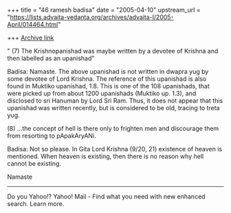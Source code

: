+++
title = "46 ramesh badisa"
date = "2005-04-10"
upstream_url = "https://lists.advaita-vedanta.org/archives/advaita-l/2005-April/014464.html"

+++
[Archive link](https://lists.advaita-vedanta.org/archives/advaita-l/2005-April/014464.html)

" (7) The Krishnopanishad was maybe written by a devotee of Krishna and then labelled
as an upanishad" 

Badisa: Namaste. The above upanishad is not written in dwapra yug by some devotee of Lord Krishna. The reference of this upanishad is also found in Muktiko upanishad, 1.8. This is one of the 108 upanishads, that were picked up from about 1200 upanishads (Muktiko up. 1.3), and disclosed to sri Hanuman by Lord Sri Ram. Thus, it does not appear that this upanishad was written recently, but is considered to be old, tracing to treta yug. 


(8) ...the concept of hell is there only to frighten men and discourage them
from resorting to pApakAryANi.

Badisa: Not so please. In Gita Lord Krishna (9/20, 21) existence of heaven is mentioned. When heaven is existing, then there is no reason why hell cannot be existing. 

Namaste



---------------------------------
Do you Yahoo!?
 Yahoo! Mail - Find what you need with new enhanced search. Learn more.

